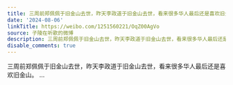 ```yaml
---
title: 三周前郑佩佩于旧金山去世，昨天李政道于旧金山去世，看来很多华人最后还是喜欢旧金山。
date: '2024-08-06'
linkTitle: https://weibo.com/1251560221/OqZ00AgVo
source: 子陵在听歌的微博
description: 三周前郑佩佩于旧金山去世，昨天李政道于旧金山去世，看来很多华人最后还是喜欢旧金山。  ...
disable_comments: true
---
```

三周前郑佩佩于旧金山去世，昨天李政道于旧金山去世，看来很多华人最后还是喜欢旧金山。  ...